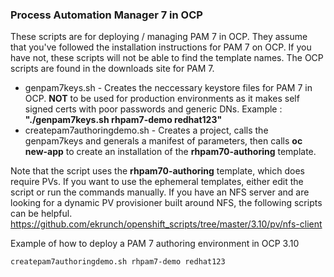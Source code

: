 ### Process Automation Manager 7 in OCP

These scripts are for deploying / managing PAM 7 in OCP. They assume that you've followed the installation instructions for PAM 7 on OCP. If you have not, these scripts will not be able to find the template names. The OCP scripts are found in the downloads site for PAM 7.

- genpam7keys.sh - Creates the neccessary keystore files for PAM 7 in OCP. **NOT** to be used for production environments as it makes self signed certs with poor passwords and generic DNs. Example : __"./genpam7keys.sh rhpam7-demo redhat123"__
- createpam7authoringdemo.sh - Creates a project, calls the genpam7keys and generals a manifest of parameters, then calls __oc new-app__ to create an installation of the __rhpam70-authoring__ template.

Note that the script uses the __rhpam70-authoring__ template, which does require PVs. If you want to use the ephemeral templates, either edit the script or run the commands manually. If you have an NFS server and are looking for a dynamic PV provisioner built around NFS, the following scripts can be helpful.
https://github.com/ekrunch/openshift_scripts/tree/master/3.10/pv/nfs-client

Example of how to deploy a PAM 7 authoring environment in OCP 3.10

```bash
createpam7authoringdemo.sh rhpam7-demo redhat123
```
